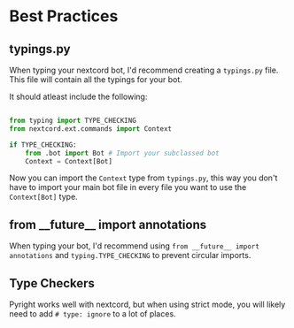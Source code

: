 # Best Practices

## typings.py

When typing your nextcord bot, I'd recommend creating a `typings.py` file.
This file will contain all the typings for your bot.


It should atleast include the following:

```py

from typing import TYPE_CHECKING
from nextcord.ext.commands import Context

if TYPE_CHECKING:
    from .bot import Bot # Import your subclassed bot
    Context = Context[Bot]

```

Now you can import the `Context` type from `typings.py`, this way you don't have to import your main bot file in every file you want to use the `Context[Bot]` type.


## from \_\_future\_\_ import annotations

When typing your bot, I'd recommend using `from __future__ import annotations` and `typing.TYPE_CHECKING` to prevent circular imports.


## Type Checkers

Pyright works well with nextcord, but when using strict mode, you will likely need to add `# type: ignore` to a lot of places.